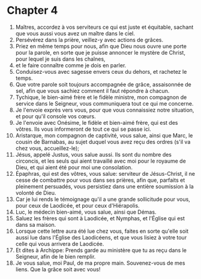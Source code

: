 # Chapter 4

1. Maîtres, accordez à vos serviteurs ce qui est juste et équitable, sachant que vous aussi vous avez un maître dans le ciel.
2. Persévérez dans la prière, veillez-y avec actions de grâces.
3. Priez en même temps pour nous, afin que Dieu nous ouvre une porte pour la parole, en sorte que je puisse annoncer le mystère de Christ, pour lequel je suis dans les chaînes,
4. et le faire connaître comme je dois en parler.
5. Conduisez-vous avec sagesse envers ceux du dehors, et rachetez le temps.
6. Que votre parole soit toujours accompagnée de grâce, assaisonnée de sel, afin que vous sachiez comment il faut répondre à chacun.
7. Tychique, le bien-aimé frère et le fidèle ministre, mon compagnon de service dans le Seigneur, vous communiquera tout ce qui me concerne.
8. Je l'envoie exprès vers vous, pour que vous connaissiez notre situation, et pour qu'il console vos cœurs.
9. Je l'envoie avec Onésime, le fidèle et bien-aimé frère, qui est des vôtres. Ils vous informeront de tout ce qui se passe ici.
10. Aristarque, mon compagnon de captivité, vous salue, ainsi que Marc, le cousin de Barnabas, au sujet duquel vous avez reçu des ordres (s'il va chez vous, accueillez-le);
11. Jésus, appelé Justus, vous salue aussi. Ils sont du nombre des circoncis, et les seuls qui aient travaillé avec moi pour le royaume de Dieu, et qui aient été pour moi une consolation.
12. Épaphras, qui est des vôtres, vous salue: serviteur de Jésus-Christ, il ne cesse de combattre pour vous dans ses prières, afin que, parfaits et pleinement persuadés, vous persistiez dans une entière soumission à la volonté de Dieu.
13. Car je lui rends le témoignage qu'il a une grande sollicitude pour vous, pour ceux de Laodicée, et pour ceux d'Hiérapolis.
14. Luc, le médecin bien-aimé, vous salue, ainsi que Démas.
15. Saluez les frères qui sont à Laodicée, et Nymphas, et l'Église qui est dans sa maison.
16. Lorsque cette lettre aura été lue chez vous, faites en sorte qu'elle soit aussi lue dans l'Église des Laodicéens, et que vous lisiez à votre tour celle qui vous arrivera de Laodicée.
17. Et dites à Archippe: Prends garde au ministère que tu as reçu dans le Seigneur, afin de le bien remplir.
18. Je vous salue, moi Paul, de ma propre main. Souvenez-vous de mes liens. Que la grâce soit avec vous!

